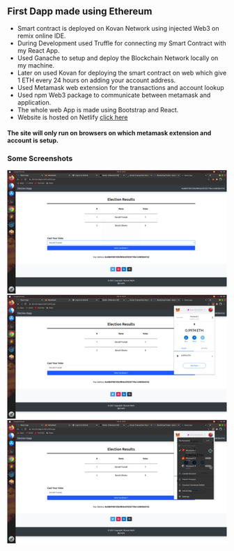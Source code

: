 ## First Dapp made using Ethereum
 - Smart contract is deployed on Kovan Network using injected Web3 on remix online IDE.
 - During Development used Truffle for connecting my Smart Contract with my React App.
 - Used Ganache to setup and deploy the Blockchain Network locally on my machine.
 - Later on used Kovan for deploying the smart contract on web which give 1 ETH every 24 hours on adding your account address.
 - Used Metamask web extension for the transactions and account lookup
 - Used npm Web3 package to communicate between metamask and application.
 - The whole web App is made using Bootstrap and React.
 - Website is hosted on Netlify [click here](https://election-dapp-srrathi.netlify.app/)
#### The site will only run on browsers on which metamask extension and account is setup.
### Some Screenshots
![screenshot 1](https://raw.githubusercontent.com/srrathi/First-Ethereum-Dapp/main/images/b1.png)
![screenshot 2](https://raw.githubusercontent.com/srrathi/First-Ethereum-Dapp/main/images/b2.png)
![screenshot 3](https://raw.githubusercontent.com/srrathi/First-Ethereum-Dapp/main/images/b3.png)
